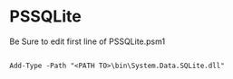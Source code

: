 ﻿# PSSQLite

<p>Be Sure to edit first line of PSSQLite.psm1</p>
<code>
Add-Type -Path "&lt;PATH TO&gt;\bin\System.Data.SQLite.dll"
</code>
